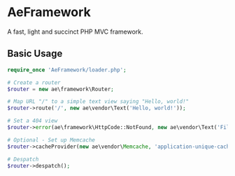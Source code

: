 AeFramework
===========

A fast, light and succinct PHP MVC framework.

Basic Usage
-----------

```php
require_once 'AeFramework/loader.php';

# Create a router
$router = new ae\framework\Router;

# Map URL "/" to a simple text view saying "Hello, world!"
$router->route('/', new ae\vendor\Text('Hello, world!'));

# Set a 404 view
$router->error(ae\framework\HttpCode::NotFound, new ae\vendor\Text('File not found'));

# Optional - Set up Memcache
$router->cacheProvider(new ae\vendor\Memcache, 'application-unique-cache-key');

# Despatch
$router->despatch();
```